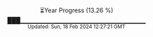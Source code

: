 <p align="center">
⏳Year Progress (13.26 %) <br>
███▁▁▁▁▁▁▁▁▁▁▁▁▁▁▁▁▁▁▁▁▁▁▁▁▁▁▁ <br>
<sub>Updated: Sun, 18 Feb 2024 12:27:21 GMT</sub>
</p>

